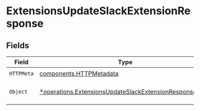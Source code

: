 # ExtensionsUpdateSlackExtensionResponse


## Fields

| Field                                                                                                                           | Type                                                                                                                            | Required                                                                                                                        | Description                                                                                                                     |
| ------------------------------------------------------------------------------------------------------------------------------- | ------------------------------------------------------------------------------------------------------------------------------- | ------------------------------------------------------------------------------------------------------------------------------- | ------------------------------------------------------------------------------------------------------------------------------- |
| `HTTPMeta`                                                                                                                      | [components.HTTPMetadata](../../models/components/httpmetadata.md)                                                              | :heavy_check_mark:                                                                                                              | N/A                                                                                                                             |
| `Object`                                                                                                                        | [*operations.ExtensionsUpdateSlackExtensionResponseBody](../../models/operations/extensionsupdateslackextensionresponsebody.md) | :heavy_minus_sign:                                                                                                              | The request has succeeded.                                                                                                      |
